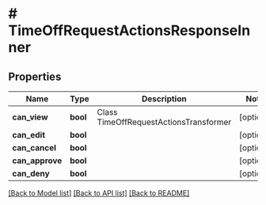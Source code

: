 # # TimeOffRequestActionsResponseInner

## Properties

Name | Type | Description | Notes
------------ | ------------- | ------------- | -------------
**can_view** | **bool** | Class TimeOffRequestActionsTransformer | [optional]
**can_edit** | **bool** |  | [optional]
**can_cancel** | **bool** |  | [optional]
**can_approve** | **bool** |  | [optional]
**can_deny** | **bool** |  | [optional]

[[Back to Model list]](../../README.md#models) [[Back to API list]](../../README.md#endpoints) [[Back to README]](../../README.md)
